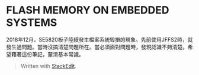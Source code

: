 # FLASH MEMORY ON EMBEDDED SYSTEMS
2018年12月，SE5820板子陸續發生檔案系統毀損的現象。先前使用JFFS2時，就發生過問題。當時沒搞清楚問題所在。當必須面對問題時，發現認識不夠清楚。希望藉著這份筆記，釐清基本常識。


> Written with [StackEdit](https://stackedit.io/).
<!--stackedit_data:
eyJoaXN0b3J5IjpbLTE0NDIxMTA1NTJdfQ==
-->